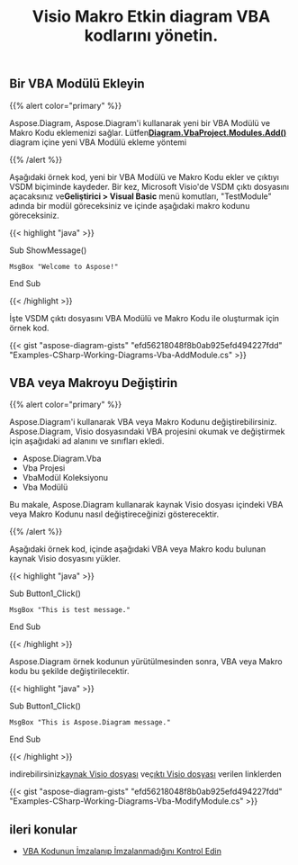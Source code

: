 ﻿---
title: Visio Makro Etkin diagram VBA kodlarını yönetin.
linktitle: Diagram VBA Projesi
type: docs
weight: 200
url: /tr/net/working-with-vbaproject/
description: Aspose.Diagram kitaplığı ile VBA Modülü ekleyin ve VBA veya Makroyu Değiştirin.
---
## **Bir VBA Modülü Ekleyin**
{{% alert color="primary" %}}

 Aspose.Diagram, Aspose.Diagram'i kullanarak yeni bir VBA Modülü ve Makro Kodu eklemenizi sağlar. Lütfen[**Diagram.VbaProject.Modules.Add()**](https://reference.aspose.com/diagram/net/aspose.diagram.vba/vbamodulecollection/methods/add/index) diagram içine yeni VBA Modülü ekleme yöntemi

{{% /alert %}}

 Aşağıdaki örnek kod, yeni bir VBA Modülü ve Makro Kodu ekler ve çıktıyı VSDM biçiminde kaydeder. Bir kez, Microsoft Visio'de VSDM çıktı dosyasını açacaksınız ve**Geliştirici > Visual Basic** menü komutları, "TestModule" adında bir modül göreceksiniz ve içinde aşağıdaki makro kodunu göreceksiniz.

{{< highlight "java" >}}

 Sub ShowMessage()

    MsgBox "Welcome to Aspose!"

End Sub

{{< /highlight >}}

İşte VSDM çıktı dosyasını VBA Modülü ve Makro Kodu ile oluşturmak için örnek kod.

{{< gist "aspose-diagram-gists" "efd56218048f8b0ab925efd494227fdd" "Examples-CSharp-Working-Diagrams-Vba-AddModule.cs" >}}

## **VBA veya Makroyu Değiştirin**

{{% alert color="primary" %}} 

Aspose.Diagram'i kullanarak VBA veya Makro Kodunu değiştirebilirsiniz. Aspose.Diagram, Visio dosyasındaki VBA projesini okumak ve değiştirmek için aşağıdaki ad alanını ve sınıfları ekledi.

- Aspose.Diagram.Vba
- Vba Projesi
- VbaModül Koleksiyonu
- Vba Modülü

Bu makale, Aspose.Diagram kullanarak kaynak Visio dosyası içindeki VBA veya Makro Kodunu nasıl değiştireceğinizi gösterecektir.

{{% /alert %}} 

Aşağıdaki örnek kod, içinde aşağıdaki VBA veya Makro kodu bulunan kaynak Visio dosyasını yükler.

{{< highlight "java" >}}

 Sub Button1_Click()

    MsgBox "This is test message."

End Sub

{{< /highlight >}}

Aspose.Diagram örnek kodunun yürütülmesinden sonra, VBA veya Makro kodu bu şekilde değiştirilecektir.

{{< highlight "java" >}}

 Sub Button1_Click()

    MsgBox "This is Aspose.Diagram message."

End Sub

{{< /highlight >}}

 indirebilirsiniz[kaynak Visio dosyası]() ve[çıktı Visio dosyası]() verilen linklerden

{{< gist "aspose-diagram-gists" "efd56218048f8b0ab925efd494227fdd" "Examples-CSharp-Working-Diagrams-Vba-ModifyModule.cs" >}}

## **ileri konular**
- [VBA Kodunun İmzalanıp İmzalanmadığını Kontrol Edin](/diagram/tr/net/check-if-vba-code-is-signed/)
